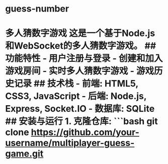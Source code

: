 # guess-number
# 多人猜数字游戏  这是一个基于Node.js和WebSocket的多人猜数字游戏。  ## 功能特性  - 用户注册与登录 - 创建和加入游戏房间 - 实时多人猜数字游戏 - 游戏历史记录  ## 技术栈  - 前端: HTML5, CSS3, JavaScript - 后端: Node.js, Express, Socket.IO - 数据库: SQLite  ## 安装与运行  1. 克隆仓库:    ```bash    git clone https://github.com/your-username/multiplayer-guess-game.git
